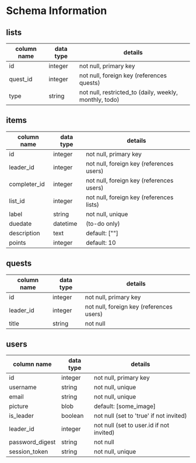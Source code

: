 # Schema Information

## lists
column name | data type | details
------------|-----------|-----------------------
id          | integer   | not null, primary key
quest_id    | integer   | not null, foreign key (references quests)
type        | string    | not null, restricted_to (daily, weekly, monthly, todo)

## items
column name | data type | details
------------|-----------|-----------------------
id          | integer   | not null, primary key
leader_id   | integer   | not null, foreign key (references users)
completer_id| integer   | not null, foreign key (references users)
list_id     | integer   | not null, foreign key (references lists)
label       | string    | not null, unique
duedate     | datetime  | (to-do only)
description | text      | default: [""]
points      | integer   | default: 10

## quests
column name | data type | details
------------|-----------|-----------------------
id          | integer   | not null, primary key
leader_id   | integer   | not null, foreign key (references users)
title       | string    | not null

## users
column name     | data type | details
----------------|-----------|-----------------------
id              | integer   | not null, primary key
username        | string    | not null, unique
email           | string    | not null, unique
picture         | blob      | default: [some_image]
is_leader       | boolean   | not null (set to  'true' if not invited)
leader_id       | integer   | not null (set to user.id if not invited)
password_digest | string    | not null
session_token   | string    | not null, unique
